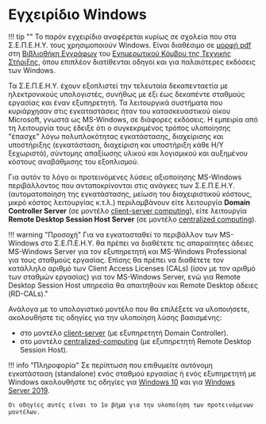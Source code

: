 # Εγχειρίδιο Windows

!!! tip ""
    Το παρόν εγχειρίδιο αναφέρεται κυρίως σε σχολεία που στα Σ.Ε.Π.Ε.Η.Υ. τους
    χρησιμοποιούν Windows. Είναι διαθέσιμο σε [μορφή
    pdf](https://ts.sch.gr/docs/odigies-egkatastasis-diaxirisis/382-odigos-egkatastasis-diamorfosis-ms-windows-2019-ms-windows-10) στη
    [Βιβλιοθήκη Εγγράφων](https://ts.sch.gr/docs) του [Ενημερωτικού Κόμβου της
    Τεχνικής Στήριξης](https://ts.sch.gr), όπου επιπλέον διατίθενται οδηγοί και
    για παλαιότερες εκδόσεις των Windows.

Τα Σ.Ε.Π.Ε.Η.Υ. έχουν εξοπλιστεί την τελευταία δεκαπενταετία με ηλεκτρονικούς
υπολογιστές, συνήθως με έξι έως δεκαπέντε σταθμούς εργασίας και έναν
εξυπηρετητή. Τα λειτουργικά συστήματα που κυριάρχησαν στις εγκαταστάσεις ήταν
του κατασκευαστικού οίκου Microsoft, γνωστά ως MS-Windows, σε διάφορες
εκδόσεις. Η εμπειρία από τη λειτουργία τους έδειξε ότι ο συγκεκριμένος τρόπος
υλοποίησης "έπασχε" λόγω πολυπλοκότητας εγκατάστασης, διαχείρισης και
υποστήριξης (εγκατάσταση, διαχείριση και υποστήριξη κάθε Η/Υ ξεχωριστά),
σύντομης απαξίωσης υλικού και λογισμικού και αυξημένου κόστους αναβάθμισης του
εξοπλισμού.

Για αυτόν το λόγο οι προτεινόμενες λύσεις αξιοποίησης MS-Windows περιβάλλοντος
που ανταποκρίνονται στις ανάγκες των Σ.Ε.Π.Ε.Η.Υ. (αυτοματοποίηση της
εγκατάστασης, μείωση του διαχειριστικού κόστους, μικρό κόστος λειτουργίας
κ.τ.λ.) περιλαμβάνουν είτε λειτουργία **Domain Controller Server** (σε μοντέλο
[client-server
computing](https://en.wikipedia.org/wiki/Client%E2%80%93server_model)), είτε
λειτουργία **Remote Desktop Session Host Server** (σε μοντέλο [centralized
computing](https://en.wikipedia.org/wiki/Centralized_computing)).

!!! warning "Προσοχή"
    Για να εγκατασταθεί το περιβάλλον των MS-Windows στο Σ.Ε.Π.Ε.Η.Υ. θα πρέπει
    να διαθέτετε τις απαραίτητες άδειες MS-Windows Server για τον εξυπηρετητή
    και MS-Windows Professional για τους σταθμούς εργασίας. Επίσης θα πρέπει να
    διαθέτετε τον κατάλληλο αριθμό των Client Access Licenses (CALs) (ίσον με
    τον αριθμό των σταθμών εργασίας) για τον MS-Windows Server, ενώ για Remote
    Desktop Session Host υπηρεσία θα απαιτηθούν και Remote Desktop άδειες
    (RD-CALs)."

Ανάλογα με το υπολογιστικό μοντέλο που θα επιλέξετε να υλοποιήσετε, ακολουθήστε τις οδηγίες για την υλοποίηση λύσης βασισμένης:

- στο μοντέλο [client-server](client-server/index.md) (με εξυπηρετητή Domain Controller).
- στο μοντέλο [centralized-computing](server-based/index.md) (με εξυπηρετητή Remote Desktop Session Host).

!!! info "Πληροφορία"
    Σε περίπτωση που επιθυμείτε αυτόνομη εγκατάσταση (standalone) ενός σταθμού εργασίας ή ενός εξυπηρετητή με Windows ακολουθήστε τις οδηγίες για [Windows 10](10/index.md) και για [Windows Server 2019](2019/index.md).

    Οι οδηγίες αυτές είναι το 1ο βήμα για την υλοποίηση των προτεινόμενων μοντέλων.
